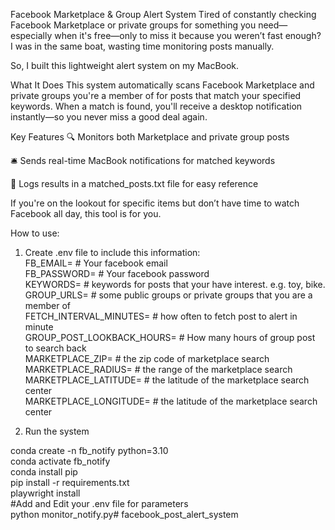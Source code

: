 Facebook Marketplace & Group Alert System
Tired of constantly checking Facebook Marketplace or private groups for something you need—especially when it's free—only to miss it because you weren’t fast enough? I was in the same boat, wasting time monitoring posts manually.

So, I built this lightweight alert system on my MacBook.

What It Does
This system automatically scans Facebook Marketplace and private groups you're a member of for posts that match your specified keywords. When a match is found, you'll receive a desktop notification instantly—so you never miss a good deal again.

Key Features
🔍 Monitors both Marketplace and private group posts

🛎️ Sends real-time MacBook notifications for matched keywords

📝 Logs results in a matched_posts.txt file for easy reference

If you're on the lookout for specific items but don’t have time to watch Facebook all day, this tool is for you.


How to use:

1. Create .env file to include this information:  
FB_EMAIL=                    # Your facebook email  
FB_PASSWORD=                 # Your facebook password  
KEYWORDS=                    # keywords for posts that your have interest. e.g. toy, bike.  
GROUP_URLS=                  # some public groups or private groups that you are a member of  
FETCH_INTERVAL_MINUTES=             # how often to fetch post to alert in minute  
GROUP_POST_LOOKBACK_HOURS=         # How many hours of group post to search back  
MARKETPLACE_ZIP=                  # the zip code of marketplace search  
MARKETPLACE_RADIUS=               # the range of the marketplace search  
MARKETPLACE_LATITUDE=             # the latitude of the marketplace search center  
MARKETPLACE_LONGITUDE=            # the latitude of the marketplace search center  

2. Run the system  

conda create -n fb_notify python=3.10  
conda activate fb_notify  
conda install pip  
pip install -r requirements.txt  
playwright install  
#Add and Edit your .env file for parameters  
python monitor_notify.py# facebook_post_alert_system  
